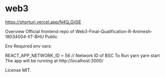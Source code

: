 # web3

https://shorturi.vercel.app/N4Q_GijSE

Overview
Official frontend repo of  Web3-Final-Qualification-R-Animesh-18034004-IIT-BHU
Public

Env
Required env vars:

REACT_APP_NETWORK_ID = 56 // Network ID of BSC
To Run
yarn
yarn start
The app will be running at http://localhost:3000/

License
MIT.

